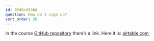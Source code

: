 ```yaml
---
id: 8fd8cd336d
question: How do I sign up?
sort_order: 20
---
```


In the course [GitHub repository](http://mlzoomcamp.com) there’s a link. Here it is: [airtable.com](https://airtable.com/shryxwLd0COOEaqXo)


